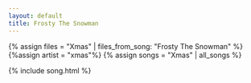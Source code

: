 ```yaml
---
layout: default
title: Frosty The Snowman
---
```


{% assign files = "Xmas" | files_from_song: "Frosty The Snowman" %}
{%assign artist = "xmas"%}
{% assign songs = "Xmas" | all_songs %}

 
{% include song.html %}